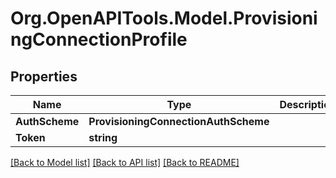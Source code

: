 # Org.OpenAPITools.Model.ProvisioningConnectionProfile

## Properties

Name | Type | Description | Notes
------------ | ------------- | ------------- | -------------
**AuthScheme** | **ProvisioningConnectionAuthScheme** |  | [optional] 
**Token** | **string** |  | [optional] 

[[Back to Model list]](../README.md#documentation-for-models) [[Back to API list]](../README.md#documentation-for-api-endpoints) [[Back to README]](../README.md)

